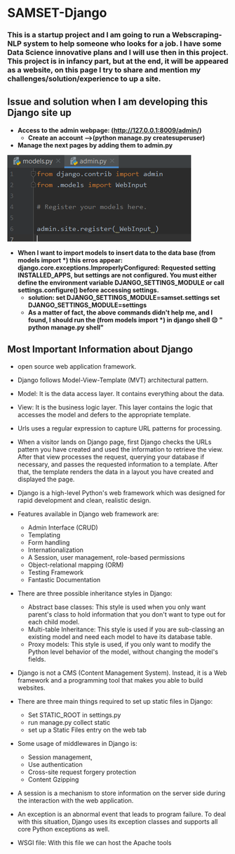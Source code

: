 # SAMSET-Django
<p> <h3> This is a startup project and I am going to run a Webscraping-NLP system to help someone who looks for a job. I have some Data Science innovative plans and I will use then in this project.
This project is in infancy part, but at the end, it will be appeared as a website, on this page I try to share and mention my challenges/solution/experience to up a site.
<h4>
<h2> Issue and solution when I am developing this Django site up
<h4> 
   
   
- Access to the admin webpage: (http://127.0.0.1:8009/admin/)
  - Create an account -->(python manage.py createsuperuser)
- Manage the next pages by adding them to admin.py

![Image of Yaktocat](https://github.com/m-r-tanha/SAMSET-Django/blob/master/admin.png)
  
- When I want to import models to insert data to the data base (from models import *) this erros appear:
    django.core.exceptions.ImproperlyConfigured: Requested setting INSTALLED_APPS, but settings are not configured. You must either define the environment variable DJANGO_SETTINGS_MODULE or call settings.configure() before accessing settings.
  - solution: 
        set DJANGO_SETTINGS_MODULE=samset.settings
        set DJANGO_SETTINGS_MODULE=settings
  - As a matter of fact, the above commands didn't help me, and I found, I should run the (from models import *) in django shell
              	:pensive:    " python manage.py shell"

## Most  Important Information about Django

 - open source web application framework.
 - Django follows Model-View-Template (MVT) architectural pattern.
 - Model: It is the data access layer. It contains everything about the data.
 - View: It is the business logic layer. This layer contains the logic that accesses the model and defers to the appropriate template.
 - Urls uses a regular expression to capture URL patterns for processing.
 - When a visitor lands on Django page, first Django checks the URLs pattern you have created and used the information to retrieve the view. After that view processes the request, querying your database if necessary, and passes the requested information to a template. After that, the template renders the data in a layout you have created and displayed the page.
 - Django is a high-level Python's web framework which was designed for rapid development and clean, realistic design.
 - Features available in Django web framework are:

      - Admin Interface (CRUD)
      - Templating
      - Form handling
      - Internationalization
      - A Session, user management, role-based permissions
      - Object-relational mapping (ORM)
      - Testing Framework
      - Fantastic Documentation
  - There are three possible inheritance styles in Django:
      - Abstract base classes: This style is used when you only want parent's class to hold information that you don't want to type out for each child model.
      - Multi-table Inheritance: This style is used if you are sub-classing an existing model and need each model to have its database table.
      - Proxy models: This style is used, if you only want to modify the Python level behavior of the model, without changing the model's fields.
   - Django is not a CMS (Content Management System). Instead, it is a Web framework and a programming tool that makes you able to build websites.
   - There are three main things required to set up static files in Django:
      - Set STATIC_ROOT in settings.py
      - run manage.py collect static
      - set up a Static Files entry on the web tab
      
   - Some usage of middlewares in Django is:
      - Session management,
      - Use authentication
      - Cross-site request forgery protection
      - Content Gzipping
      
   - A session is a mechanism to store information on the server side during the interaction with the web application.
   - An exception is an abnormal event that leads to program failure. To deal with this situation, Django uses its exception classes and supports all core Python exceptions as well. 
   - WSGI file: With this file we can host the Apache tools
